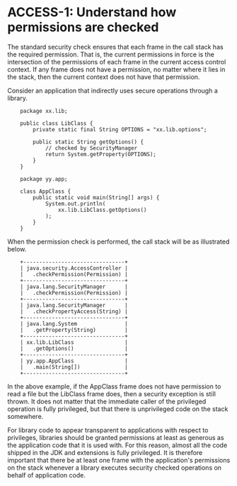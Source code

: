 # ACCESS-1: Understand how permissions are checked
The standard security check ensures that each frame in the call stack has the required permission. That is, the current permissions in force is the intersection of the permissions of each frame in the current access control context. If any frame does not have a permission, no matter where it lies in the stack, then the current context does not have that permission.

Consider an application that indirectly uses secure operations through a library.

        package xx.lib;

        public class LibClass {
            private static final String OPTIONS = "xx.lib.options";

            public static String getOptions() {
                // checked by SecurityManager
                return System.getProperty(OPTIONS);
            }
        }

        package yy.app;

        class AppClass {
            public static void main(String[] args) {
                System.out.println(
                    xx.lib.LibClass.getOptions()
                );
            }
        }

When the permission check is performed, the call stack will be as illustrated below.

        +--------------------------------+
        | java.security.AccessController |
        |   .checkPermission(Permission) |
        +--------------------------------+
        | java.lang.SecurityManager      |
        |   .checkPermission(Permission) |
        +--------------------------------+
        | java.lang.SecurityManager      |
        |   .checkPropertyAccess(String) |
        +--------------------------------+
        | java.lang.System               |
        |   .getProperty(String)         |
        +--------------------------------+
        | xx.lib.LibClass                |
        |   .getOptions()                |
        +--------------------------------+
        | yy.app.AppClass                |
        |   .main(String[])              |
        +--------------------------------+
In the above example, if the AppClass frame does not have permission to read a file but the LibClass frame does, then a security exception is still thrown. It does not matter that the immediate caller of the privileged operation is fully privileged, but that there is unprivileged code on the stack somewhere.

For library code to appear transparent to applications with respect to privileges, libraries should be granted permissions at least as generous as the application code that it is used with. For this reason, almost all the code shipped in the JDK and extensions is fully privileged. It is therefore important that there be at least one frame with the application's permissions on the stack whenever a library executes security checked operations on behalf of application code.

